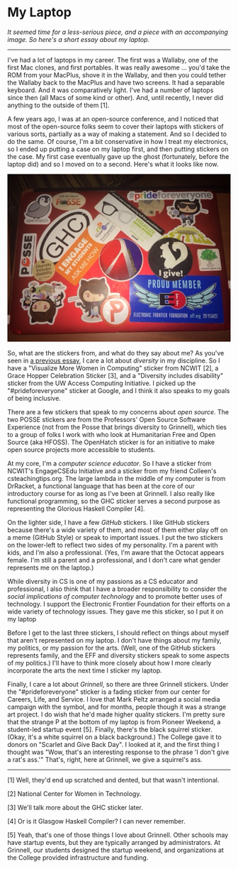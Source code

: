 My Laptop
=========

*It seemed time for a less-serious piece, and a piece with an accompanying
image.  So here's a short essay about my laptop.*

---

I've had a lot of laptops in my career.  The first was a Wallaby, one of
the first Mac clones, and first portables.  It was really awesome ... you'd
take the ROM from your MacPlus, shove it in the Wallaby, and then you could
tether the Wallaby back to the MacPlus and have two screens.  It had a
separable keyboard.  And it was comparatively light.  I've had a number
of laptops since then (all Macs of some kind or other).  And, until
recently, I never did anything to the outside of them [1].

A few years ago, I was at an open-source conference, and I noticed that
most of the open-source folks seem to cover their laptops with stickers
of various sorts, partially as a way of making a statement.  And so I
decided to do the same.  Of course, I'm a bit conservative in how I treat
my electronics, so I ended up putting a case on my laptop first, and 
then putting stickers on the case.  My first case eventually gave up the
ghost (fortunately, before the laptop did) and so I moved on to a second.
Here's what it looks like now.

![A photo of a red laptop case with about 18 stickers on it.  The case is on a Macbook pro.  Further details appear in the essay](laptop.jpg)

So, what are the stickers from, and what do they say about me?  As you've
seen in [a previous essay](diversity-in-cs.html), I care a lot about *diversity*
in my discipline.  So I have a "Visualize More Women in Computing" sticker
from NCWIT [2], a Grace Hopper Celebration Sticker [3], and a "Diversity
includes disability" sticker from the UW Access Computing Initiative.
I picked up the "#prideforeveryone" sticker at Google, and I think it
also speaks to my goals of being inclusive.

There are a few stickers that speak to my concerns about *open source*.
The two POSSE stickers are from the Professors' Open Source Software
Experience (not from the Posse that brings diversity to Grinnell), which
ties to a group of folks I work with who look at Humanitarian Free and
Open Source (aka HFOSS).  The OpenHatch sticker is for an initiative to
make open source projects more accessible to students.  

At my core, I'm a *computer science educator*.  So I have a sticker from
NCWIT's EngageCSEdu Initiative and a sticker from my friend Colleen's
csteachingtips.org. The large lambda in the middle of my computer is
from DrRacket, a functional language that has been at the core of
our introductory course for as long as I've been at Grinnell.  I also
really like functional programming, so the GHC sticker serves a second
purpose as representing the Glorious Haskell Compiler [4].

On the lighter side, I have a few *GitHub* stickers.  I like GitHub stickers
because there's a wide variety of them, and most of them either play off
on a meme (GitHub Style) or speak to important issues.  I put the two
stickers on the lower-left to reflect two sides of my personality.  I'm
a parent with kids, and I'm also a professional.  (Yes, I'm aware that
the Octocat appears female.  I'm still a parent and a professional, and
I don't care what gender represents me on the laptop.)

While diversity in CS is one of my passions as a CS educator and
professional, I also think that I have a broader responsibility to
consider the *social implications of computer technology* and to 
promote better uses of technology.  I support the Electronic Frontier
Foundation for their efforts on a wide variety of technology issues.
They gave me this sticker, so I put it on my laptop

Before I get to the last three stickers, I should reflect on things about
myself that aren't represented on my laptop.  I don't have things about
my family, my politics, or my passion for the arts.  (Well, one of the
GitHub stickers represents family, and the EFF and diversity stickers
speak to some aspects of my politics.)  I'll have to think more closely
about how I more clearly incorporate the arts the next time I sticker
my laptop.

Finally, I care a lot about *Grinnell*, so there are three Grinnell
stickers.  Under the "#prideforeveryone" sticker is a fading sticker
from our center for Careers, Life, and Service.  I love that Mark Peltz
arranged a social media campaign with the symbol, and for months, people
though it was a strange art project.  I do wish that he'd made higher
quality stickers.  I'm pretty sure that the strange P at the bottom
of my laptop is from Pioneer Weekend, a student-led startup event [5].
Finally, there's the black squirrel sticker.  (Okay, it's a white squirrel
on a black background.)  The College gave it to donors on "Scarlet and
Give Back Day".  I looked at it, and the first thing I thought was "Wow,
that's an interesting response to the phrase 'I don't give a rat's ass.'"
That's, right, here at Grinnell, we give a squirrel's ass.

---

[1] Well, they'd end up scratched and dented, but that wasn't intentional.  

[2] National Center for Women in Technology.

[3] We'll talk more about the GHC sticker later.

[4] Or is it Glasgow Haskell Compiler?  I can never remember.

[5] Yeah, that's one of those things I love about Grinnell.  Other
schools may have startup events, but they are typically arranged by
administrators.  At Grinnell, our students designed the startup weekend,
and organizations at the College provided infrastructure and funding.
